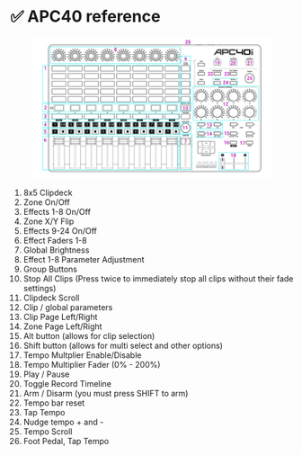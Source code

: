 # ✅ APC40 reference

<figure><img src="../.gitbook/assets/liberation-apc40-mk2.png" alt=""><figcaption></figcaption></figure>

1. 8x5 Clipdeck
2. Zone On/Off
3. Effects 1-8 On/Off
4. Zone X/Y Flip
5. Effects 9-24 On/Off
6. Effect Faders 1-8
7. Global Brightness
8. Effect 1-8 Parameter Adjustment
9. Group Buttons
10. Stop All Clips (Press twice to immediately stop all clips without their fade settings)
11. Clipdeck Scroll
12. Clip / global parameters
13. Clip Page Left/Right
14. Zone Page Left/Right
15. Alt button (allows for clip selection)
16. Shift button (allows for multi select and other options)
17. Tempo Multplier Enable/Disable
18. Tempo Multiplier Fader (0% - 200%)
19. Play / Pause&#x20;
20. Toggle Record Timeline
21. Arm / Disarm (you must press SHIFT to arm)
22. Tempo bar reset
23. Tap Tempo
24. Nudge tempo + and -
25. Tempo Scroll
26. Foot Pedal, Tap Tempo







